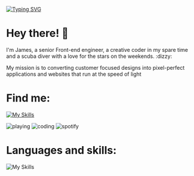 [![Typing SVG](https://readme-typing-svg.herokuapp.com?font=Fira+Code&pause=1000&center=true&repeat=false&width=435&lines=Welcome+to+my+GitHub+profile)](https://git.io/typing-svg)



<h1>Hey there! 👋</h1>
I'm James, a senior Front-end engineer, a creative coder in my spare time and a scuba diver with a love for the stars on the weekends. :dizzy:

My mission is to converting customer focused designs into pixel-perfect applications and websites that run at the speed of light


# Find me:
[![My Skills](https://skillicons.dev/icons?i=linkedin)](https://www.linkedin.com/in/james-worwood-3a231438/)


![playing](https://img.shields.io/badge/playing-tarkov-blue)
![coding](https://img.shields.io/badge/coding-its%20a%20secert-purple?logo=visualstudiocode)
![spotify](https://img.shields.io/badge/listening%20to-matchbox%20twenty-red?logo=spotify)

# Languages and skills:
![My Skills](https://skillicons.dev/icons?i=js,ts,angular,react,vue,html,css,gitlab,jenkins,vscode,jest,kubernetes,tailwind,webpack,azure,bootstrap,docker,figma,git)
